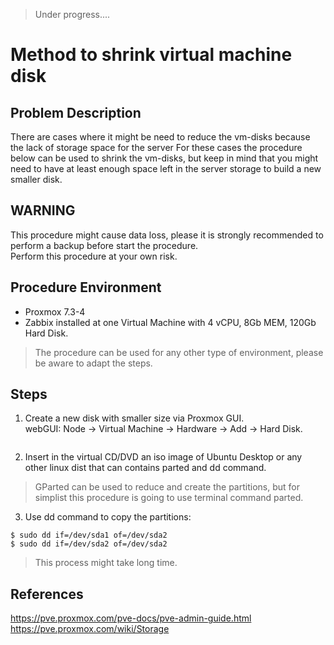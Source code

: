 
> Under progress....

# Method to shrink virtual machine disk

## Problem Description
There are cases where it might be need to reduce the vm-disks because the lack of storage space for the server
For these cases the procedure below can be used to shrink the vm-disks, but keep in mind that you might need to have 
at least enough space left in the server storage to build a new smaller disk.

## WARNING
This procedure might cause data loss, please it is strongly recommended to perform a backup before start the procedure.  
Perform this procedure at your own risk.

## Procedure Environment
- Proxmox 7.3-4
- Zabbix installed at one Virtual Machine with 4 vCPU, 8Gb MEM, 120Gb Hard Disk.

> The procedure can be used for any other type of environment, please be aware to adapt the steps.

## Steps

1. Create a new disk with smaller size via Proxmox GUI.  
webGUI: Node -> Virtual Machine -> Hardware -> Add -> Hard Disk.  
~~~

~~~

2. Insert in the virtual CD/DVD an iso image of Ubuntu Desktop or any other linux dist that can contains parted and dd command.  


> GParted can be used to reduce and create the partitions, but for simplist this procedure is going to use terminal command parted. 
 

3. Use dd command to copy the partitions:  
~~~
$ sudo dd if=/dev/sda1 of=/dev/sda2
$ sudo dd if=/dev/sda2 of=/dev/sda2
~~~
> This process might take long time.

## References
https://pve.proxmox.com/pve-docs/pve-admin-guide.html  
https://pve.proxmox.com/wiki/Storage
